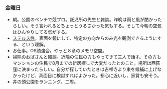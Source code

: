 ### 金曜日

* 朝。公園のベンチで競プロ。託児所の先生と雑談。昨晩は雨と風が酷かったらしい。そう言われるとちょっとうるさかった気もする。そして今朝の空気はひんやりしてる気がする。
* [ステルス性](https://ja.wikipedia.org/wiki/%E3%82%B9%E3%83%86%E3%83%AB%E3%82%B9%E6%80%A7)。表面を鏡にして、特定の方向からのみ光を観測できるようにする、という理解。
* お仕事。OS勉強会。やっと８章のメモリ空間。
* 掃除のおばさんと雑談。近隣の住民の方もやってきて三人で話す。その方もマンションの住民で8月までの新居探しで大変だったとのこと。場所は西荻窪に決まったらしい。自分が探していたときは吉祥寺より東を候補に上げなかったけど、真面目に検討すればよかった。都心に近いし、家賃も安そう。
* 井の頭公園をランニング。二周。